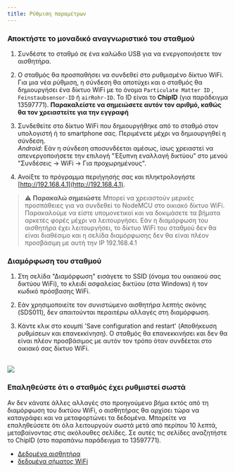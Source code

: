 ```yaml
---
title: Ρύθμιση παραμέτρων
---
```

### Αποκτήστε το μοναδικό αναγνωριστικό του σταθμού
1. Συνδέστε το σταθμό σε ένα καλώδιο USB για να ενεργοποιήσετε τον αισθητήρα.

2. Ο σταθμός θα προσπαθήσει να συνδεθεί στο ρυθμισμένο δίκτυο WiFi. Για μια νέα ρύθμιση, η σύνδεση θα αποτύχει και ο σταθμός θα δημιουργήσει ένα δίκτυο WiFi με το όνομα `Particulate Matter ID` , `Feinstaubsensor-ID` ή `airRohr-ID`. Το ID είναι το **ChipID** (για παράδειγμα 13597771). **Παρακαλείστε να σημειώσετε αυτόν τον αριθμό, καθώς θα τον χρειαστείτε για την εγγραφή**

3. Συνδεθείτε στο δίκτυο WiFi που δημιουργήθηκε από το σταθμό στον υπολογιστή ή το smartphone σας. Περιμένετε μέχρι να δημιουργηθεί η σύνδεση.<br>*Android*: Εάν η σύνδεση αποσυνδέεται αμέσως, ίσως χρειαστεί να απενεργοποιήσετε την επιλογή "Έξυπνη εναλλαγή δικτύου" στο μενού "Συνδέσεις -> WiFi -> Για προχωρημένους".

4. Ανοίξτε το πρόγραμμα περιήγησής σας και πληκτρολογήστε [http://192.168.4.1](http://192.168.4.1).

> ⚠️ **Παρακαλώ σημειώστε** Μπορεί να χρειαστούν μερικές προσπάθειες για να συνδεθεί το NodeMCU στο οικιακό δίκτυο WiFi. Παρακαλούμε να είστε υπομονετικοί και να δοκιμάσετε τα βήματα αρκετές φορές μέχρι να λειτουργήσει. Εάν η διαμόρφωση του αισθητήρα έχει λειτουργήσει, το δίκτυο WiFi του σταθμού δεν θα είναι διαθέσιμο και η σελίδα διαμόρφωσης δεν θα είναι πλέον προσβάσιμη με αυτή την IP 192.168.4.1

### Διαμόρφωση του σταθμού
1. Στη σελίδα "Διαμόρφωση" εισάγετε το SSID (όνομα του οικιακού σας δικτύου WiFi), το κλειδί ασφαλείας δικτύου (στα Windows) ή τον κωδικό πρόσβασης WiFi.

2. Εάν χρησιμοποιείτε τον συνιστώμενο αισθητήρα λεπτής σκόνης (SDS011), δεν απαιτούνται περαιτέρω αλλαγές στη διαμόρφωση.

3. Κάντε κλικ στο κουμπί 'Save configuration and restart' (Αποθήκευση ρυθμίσεων και επανεκκίνηση). Ο σταθμός θα επανεκκινήσει και δεν θα είναι πλέον προσβάσιμος με αυτόν τον τρόπο όταν συνδέεται στο οικιακό σας δίκτυο WiFi.

<br>

<img src="..docsairrohr_config_initial.jpg" loading="lazy">

<br>

### Επαληθεύστε ότι ο σταθμός έχει ρυθμιστεί σωστά
Αν δεν κάνατε άλλες αλλαγές στο προηγούμενο βήμα εκτός από τη διαμόρφωση του δικτύου WiFi, ο αισθητήρας θα αρχίσει τώρα να καταγράφει και να μεταφορτώνει τα δεδομένα. Μπορείτε να επαληθεύσετε ότι όλα λειτουργούν σωστά μετά από περίπου 10 λεπτά, μεταβαίνοντας στις ακόλουθες σελίδες. Σε αυτές τις σελίδες αναζητήστε το ChipID (στο παραπάνω παράδειγμα το 13597771).

 * [Δεδομένα αισθητήρα](https://www.madavi.de/sensor/graph.php)
 * [δεδομένα σήματος WiFi](https://www.madavi.de/sensor/signal.php)
